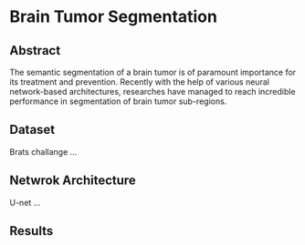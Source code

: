 # Brain Tumor Segmentation

## Abstract

The semantic segmentation of a brain tumor is of paramount importance for its treatment and prevention. Recently with the help of various neural network-based architectures, researches have managed to reach incredible performance in segmentation of brain tumor sub-regions.


## Dataset

Brats challange ...

## Netwrok Architecture

U-net ...


## Results

